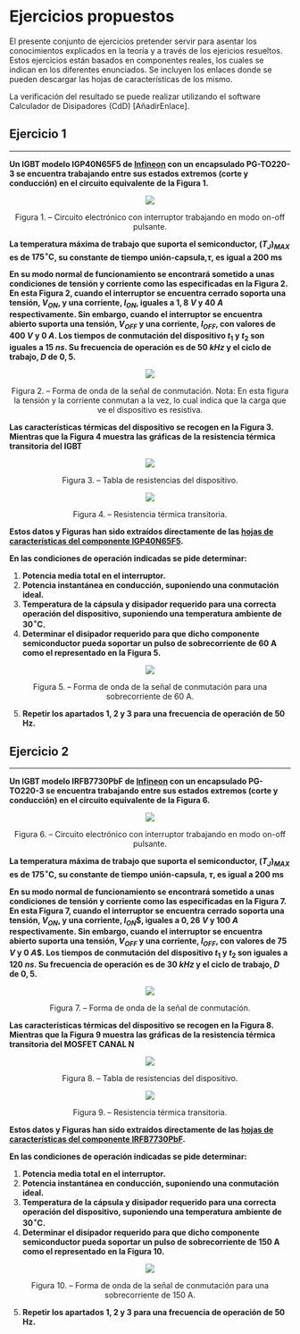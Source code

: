 <script src="https://cdn.mathjax.org/mathjax/latest/MathJax.js?config=TeX-AMS-MML_HTMLorMML" type="text/javascript"></script>

# **Ejercicios propuestos**

El presente conjunto de ejercicios pretender servir para asentar los conocimientos explicados en la teoría y a través de los ejericios resueltos. Estos ejercicios están basados en componentes reales, los cuales se indican en los diferentes enunciados. Se incluyen los enlaces donde se pueden descargar las hojas de características de los mismo.

La verificación del resultado se puede realizar utilizando el software Calculador de Disipadores (CdD) [AñadirEnlace].

## **Ejercicio 1**
___
**Un IGBT modelo IGP40N65F5 de [Infineon](https://www.infineon.com/) con un encapsulado PG-TO220-3 se encuentra trabajando entre sus estados extremos (corte y conducción) en el circuito equivalente de la Figura 1.** 

<p align="center">
  <img src="../../assets/img/ejerciciosPropuestos/Ej Fig1.png">
</p>
<p align = "center">Figura 1. – Circuito electrónico con interruptor trabajando en modo on-off pulsante.</p> 

**La temperatura máxima de trabajo que suporta el semiconductor, $(T_J)_{MAX}$ es de $175^{\circ}\text{C}$, su constante de tiempo unión-capsula,$\tau$, es igual a $200\;\text{ms}$**


**En su modo normal de funcionamiento se encontrará sometido a unas condiciones de tensión y corriente como las especificadas en la Figura 2. En esta Figura 2, cuando el interruptor se encuentra cerrado soporta una tensión, $V_{ON}$, y una corriente, $I_{ON}$, iguales a $1,8\;V$ y $40\;A$ respectivamente. Sin embargo, cuando el interruptor se encuentra abierto suporta una tensión, $V_{OFF}$ y una corriente, $I_{OFF}$, con valores de $400\;V$ y $0\;A$. Los tiempos de conmutación del dispositivo $t_1$ y $t_2$ son iguales a $15\;ns$. Su frecuencia de operación es de $50\;kHz$ y el ciclo de trabajo, $D$ de $0,5$.**

<p align="center">
  <img src="../../assets/img/ejerciciosPropuestos/Ej Fig2.png">
</p>
<p align = "center">Figura 2. – Forma de onda de la señal de conmutación. Nota: En esta figura la tensión y la corriente conmutan a la vez, lo cual indica que la carga que ve el dispositivo es resistiva. </p>


**Las características térmicas del dispositivo se recogen en la Figura 3. Mientras que la Figura 4 muestra las gráficas de la resistencia térmica transitoria del IGBT**

<p align="center">
  <img src="../../assets/img/ejerciciosPropuestos/Ej Fig3.png">
</p>
<p align = "center">Figura 3. – Tabla de resistencias del dispositivo.</p>

<p align="center">
  <img src="../../assets/img/ejerciciosPropuestos/Ej Fig4.png">
</p>
<p align = "center">Figura 4. – Resistencia térmica transitoria.</p>

**Estos datos y Figuras han sido extraídos directamente de las [hojas de características del componente IGP40N65F5](https://www.infineon.com/cms/en/product/power/igbt/igbt-discretes/igp40n65f5/#!documents).**

**En las condiciones de operación indicadas se pide determinar:**
1. **Potencia media total en el interruptor.**
2. **Potencia instantánea en conducción, suponiendo una conmutación ideal.**
3. **Temperatura de la cápsula y disipador requerido para una correcta operación del dispositivo, suponiendo una temperatura ambiente de $30^{\circ}\text{C}$.**
4. **Determinar el disipador requerido para que dicho componente semiconductor pueda soportar un pulso de sobrecorriente de $60\;\text{A}$ como el representado en la Figura 5.**
<p align="center">
  <img src="../../assets/img/ejerciciosPropuestos/Ej Fig5.png">
</p>
<p align = "center">Figura 5. – Forma de onda de la señal de conmutación para una sobrecorriente de 60 A.</p>

5. **Repetir los apartados 1, 2 y 3 para una frecuencia de operación de $50\;\text{Hz}$.**


## **Ejercicio 2**
___
**Un IGBT modelo IRFB7730PbF de [Infineon](https://www.infineon.com/) con un encapsulado PG-TO220-3 se encuentra trabajando entre sus estados extremos (corte y conducción) en el circuito equivalente de la Figura 6.** 

<p align="center">
  <img src="../../assets/img/ejerciciosPropuestos/Ej Fig6.png">
</p>
<p align = "center">Figura 6. – Circuito electrónico con interruptor trabajando en modo on-off pulsante.</p> 

**La temperatura máxima de trabajo que suporta el semiconductor, $(T_J)_{MAX}$ es de $175^{\circ}\text{C}$, su constante de tiempo unión-capsula, $\tau$, es igual a $200\;\text{ms}$**


**En su modo normal de funcionamiento se encontrará sometido a unas condiciones de tensión y corriente como las especificadas en la Figura 7. En esta Figura 7, cuando el interruptor se encuentra cerrado soporta una tensión, $V_{ON}$, y una corriente, $I_{ON}$$, iguales a $0,26\;V$ y $100\;A$ respectivamente. Sin embargo, cuando el interruptor se encuentra abierto suporta una tensión, $V_{OFF}$ y una corriente, $I_{OFF}$, con valores de $75\;V$ y $0\;A$$. Los tiempos de conmutación del dispositivo $t_1$ y $t_2$ son iguales a $120\;ns$. Su frecuencia de operación es de $30\;kHz$ y el ciclo de trabajo, $D$ de $0,5$.**

<p align="center">
  <img src="../../assets/img/ejerciciosPropuestos/Ej Fig7.png">
</p>
<p align = "center">Figura 7. – Forma de onda de la señal de conmutación.</p>


**Las características térmicas del dispositivo se recogen en la Figura 8. Mientras que la Figura 9 muestra las gráficas de la resistencia térmica transitoria del MOSFET CANAL N**

<p align="center">
  <img src="../../assets/img/ejerciciosPropuestos/Ej Fig8.png">
</p>
<p align = "center">Figura 8. – Tabla de resistencias del dispositivo.</p>

<p align="center">
  <img src="../../assets/img/ejerciciosPropuestos/Ej Fig9.png">
</p>
<p align = "center">Figura 9. – Resistencia térmica transitoria.</p>

**Estos datos y Figuras han sido extraídos directamente de las [hojas de características del componente IRFB7730PbF](https://www.infineon.com/cms/en/product/power/mosfet/n-channel/irfs7730/#!documents).**

**En las condiciones de operación indicadas se pide determinar:**
1. **Potencia media total en el interruptor.**
2. **Potencia instantánea en conducción, suponiendo una conmutación ideal.**
3. **Temperatura de la cápsula y disipador requerido para una correcta operación del dispositivo, suponiendo una temperatura ambiente de $30^{\circ}\text{C}$.**
4. **Determinar el disipador requerido para que dicho componente semiconductor pueda soportar un pulso de sobrecorriente de $150\;\text{A}$ como el representado en la Figura 10.**
<p align="center">
  <img src="../../assets/img/ejerciciosPropuestos/Ej Fig10.png">
</p>
<p align = "center">Figura 10. – Forma de onda de la señal de conmutación para una sobrecorriente de 150 A.</p>

5. **Repetir los apartados 1, 2 y 3 para una frecuencia de operación de $50\;\text{Hz}$.**